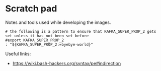 # Scratch pad

Notes and tools used while developing the images.

```shell
# the following is a pattern to ensure that KAFKA_SUPER_PROP_2 gets set unless it has not been set before
#export KAFKA_SUPER_PROP_2
: "${KAFKA_SUPER_PROP_2:=byebye-world}"
```
Useful links:
- https://wiki.bash-hackers.org/syntax/pe#indirection